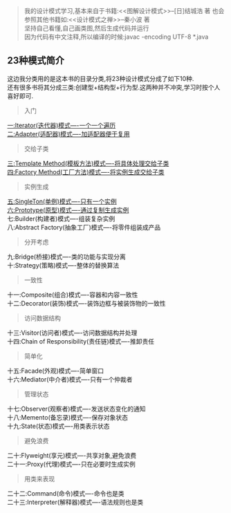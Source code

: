 >我的设计模式学习,基本来自于书籍:<<图解设计模式>>–[日]结城浩 著
也会参照其他书籍如:<<设计模式之禅>>–秦小波 著  
坚持自己看懂,自己画类图,然后生成代码并运行  
因为代码有中文注释,所以编译的时候:javac -encoding UTF-8 *.java  
## 23种模式简介
这边我分类用的是这本书的目录分类,将23种设计模式分成了如下10种.  
还有很多书将其分成三类:创建型+结构型+行为型.这两种并不冲突,学习时按个人喜好即可.
>入门  

[一:Iterator(迭代器)模式—-一个一个遍历](https://huija.github.io/2017/10/06/iterator-design-pattern/)  
[二:Adapter(适配器)模式—-加适配器便于复用](https://huija.github.io/2017/11/11/adapter-design-pattern/)
>交给子类  

[三:Template Method(模板方法)模式—-将具体处理交给子类](https://huija.github.io/2017/11/10/template-method-design-pattern/)   
[四:Factory Method(工厂方法)模式—-将实例生成交给子类](https://huija.github.io/2017/10/17/factory-design-pattern/)
>实例生成

[五:SingleTon(单例)模式—-只有一个实例](https://huija.github.io/2017/11/12/singleton-design-pattern/)  
[六:Prototype(原型)模式—-通过复制生成实例](https://huija.github.io/2018/12/20/prototype-design-pattern/)  
七:Builder(构建者)模式—-组装复杂实例  
八:Abstract Factory(抽象工厂)模式—-将零件组装成产品
>分开考虑

九:Bridge(桥接)模式—-类的功能与实现分离  
十:Strategy(策略)模式—-整体的替换算法
>一致性

十一:Composite(组合)模式—-容器和内容一致性  
十二:Decorator(装饰)模式—-装饰边框与被装饰物的一致性
>访问数据结构

十三:Visitor(访问者)模式—-访问数据结构并处理  
十四:Chain of Responsibility(责任链)模式—-推卸责任
>简单化

十五:Facade(外观)模式—-简单窗口  
十六:Mediator(中介者)模式—-只有一个仲裁者
>管理状态

十七:Observer(观察者)模式—-发送状态变化的通知  
十八:Memento(备忘录)模式—-保存对象状态  
十九:State(状态)模式—-用类表示状态
>避免浪费

二十:Flyweight(享元)模式—-共享对象,避免浪费  
二十一:Proxy(代理)模式—-只在必要时生成实例
>用类来表现

二十二:Command(命令)模式—-命令也是类  
二十三:Interpreter(解释器)模式—-语法规则也是类